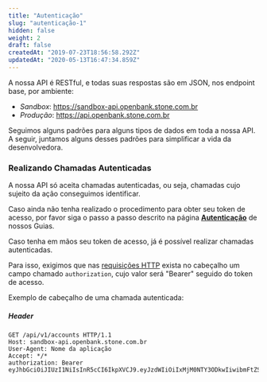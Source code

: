 ```yaml
---
title: "Autenticação"
slug: "autenticação-1"
hidden: false
weight: 2
draft: false
createdAt: "2019-07-23T18:56:58.292Z"
updatedAt: "2020-05-13T16:47:34.859Z"
---
```

A nossa API é RESTful, e todas suas respostas são em JSON, nos endpoint base, por ambiente:

- _Sandbox_: https://sandbox-api.openbank.stone.com.br
- _Produção_: https://api.openbank.stone.com.br


Seguimos alguns padrões para alguns tipos de dados em toda a nossa API.
A seguir, juntamos alguns desses padrões para simplificar a vida da desenvolvedora.


### Realizando Chamadas Autenticadas


A nossa API só aceita chamadas autenticadas, ou seja, chamadas cujo sujeito da ação conseguimos identificar.

Caso ainda não tenha realizado o procedimento para obter seu token de acesso, por favor siga o passo a passo descrito na página **[Autenticação](/docs/guias/integracao/autenticacao/)** de nossos Guias.

Caso tenha em mãos seu token de acesso, já é possível realizar chamadas autenticadas.

Para isso, exigimos que nas [requisições HTTP](https://developer.mozilla.org/pt-BR/docs/Web/HTTP/Methods) exista no cabeçalho um campo chamado `authorization`, cujo valor será "Bearer" seguido do token de acesso.

Exemplo de cabeçalho de uma chamada autenticada:


##### **Header**

```text
GET /api/v1/accounts HTTP/1.1
Host: sandbox-api.openbank.stone.com.br
User-Agent: Nome da aplicação
Accept: */*
authorization: Bearer eyJhbGciOiJIUzI1NiIsInR5cCI6IkpXVCJ9.eyJzdWIiOiIxMjM0NTY3ODkwIiwibmFtZSI6IkpvaG4gRG9lIiwiaWF0IjoxNTE2MjM5MDIyfQ.SflKxwRJSMeKKF2QT4fwpMeJf36POk6yJV_adQssw5c
```
